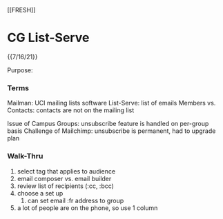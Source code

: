 [[FRESH]]

# CG List-Serve 
{{7/16/21}}

Purpose: 

### Terms
Mailman: UCI mailing lists software
List-Serve: list of emails 
Members vs. Contacts: contacts are not on the mailing list

Issue of Campus Groups: unsubscribe feature is handled on per-group basis 
Challenge of Mailchimp: unsubscribe is permanent, had to upgrade plan 

### Walk-Thru
1. select tag that applies to audience 
2. email composer vs. email builder 
3. review list of recipients (:cc, :bcc)
4. choose a set up
	1. can set email :fr address to group 
5. a lot of people are on the phone, so use 1 column 